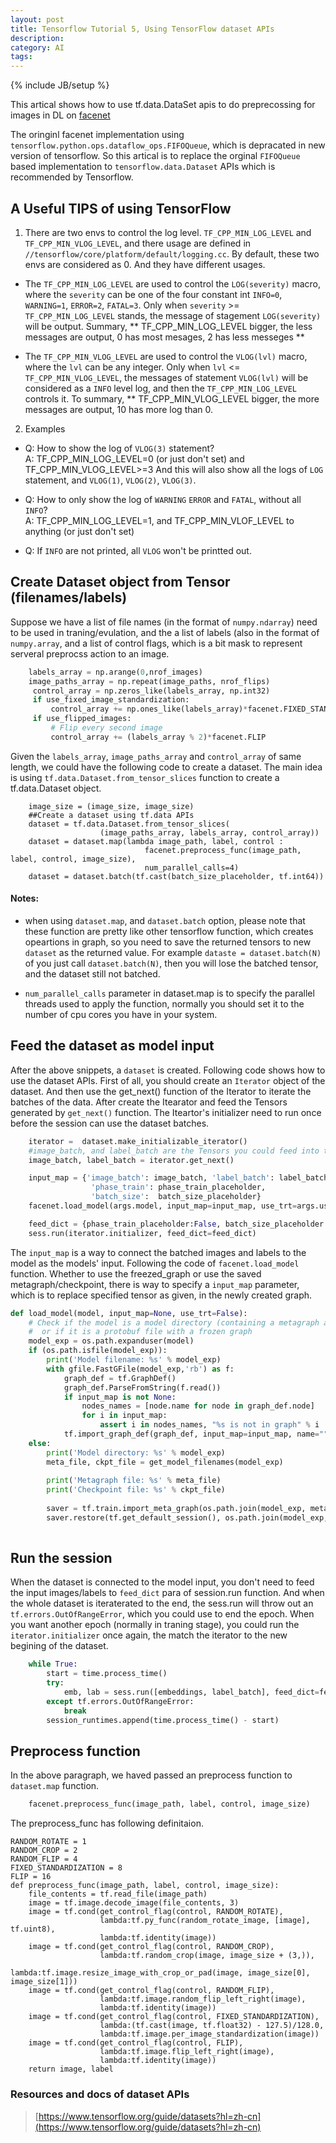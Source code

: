 ```yaml
---
layout: post
title: Tensorflow Tutorial 5, Using TensorFlow dataset APIs
description: 
category: AI
tags: 
---
```

{% include JB/setup %}


This artical shows how to use tf.data.DataSet apis to do preprecossing for images in DL on [facenet](https://github.com/davidsandberg/facenet.git)

The oringinl facenet implementation using `tensorflow.python.ops.dataflow_ops.FIFOQueue`, which is depracated in new version of tensorflow. So this artical is to replace the orginal `FIFOQueue` based implementation to `tensorflow.data.Dataset` APIs which is recommended by Tensorflow.

## A Useful TIPS of using TensorFlow

1. There are two envs to control the log level.
`TF_CPP_MIN_LOG_LEVEL` and `TF_CPP_MIN_VLOG_LEVEL`, and there usage are defined in `//tensorflow/core/platform/default/logging.cc`. By default, these two envs are considered as 0.
And they have different usages.

* The `TF_CPP_MIN_LOG_LEVEL` are used to control the `LOG(severity)` macro, where the `severity` can be one of the four constant int `INFO=0`, `WARNING=1`, `ERROR=2`, `FATAL=3`. Only when `severity`  >= `TF_CPP_MIN_LOG_LEVEL` stands, the message of stagement `LOG(severity)` will be output. Summary, ** TF_CPP_MIN_LOG_LEVEL bigger, the less messages are output, 0 has most mesages, 2 has less messeges ** 

* The `TF_CPP_MIN_VLOG_LEVEL` are used to control the `VLOG(lvl)` macro, where the `lvl` can be any integer. Only when `lvl` <= `TF_CPP_MIN_VLOG_LEVEL`, the messages of statement `VLOG(lvl)` will be considered as a `INFO` level log, and then the `TF_CPP_MIN_LOG_LEVEL` controls it. To summary, ** TF_CPP_MIN_VLOG_LEVEL bigger, the more messages are output, 10 has more log than 0.

2. Examples

* Q: How to show the log of `VLOG(3)` statement?  
    A: TF_CPP_MIN_LOG_LEVEL=0 (or just don't set) and TF_CPP_MIN_VLOG_LEVEL>=3
        And this will also show all the logs of `LOG` statement, and `VLOG(1)`, `VLOG(2)`, `VLOG(3)`.

* Q: How to only show the log of `WARNING` `ERROR` and `FATAL`, without all `INFO`?   
    A: TF_CPP_MIN_LOG_LEVEL=1,  and TF_CPP_MIN_VLOF_LEVEL to anything (or just don't set)

* Q: If `INFO` are not printed, all `VLOG` won't be printted out.

## Create Dataset object from Tensor (filenames/labels)
Suppose we have a list of file names (in the format of `numpy.ndarray`) need to be used in traning/evulation, and the a list of labels (also in the format of `numpy.array`, and a list of control flags, which is a bit mask to represent serveral preprocss action to an image. 

```python
    labels_array = np.arange(0,nrof_images)
    image_paths_array = np.repeat(image_paths, nrof_flips)
     control_array = np.zeros_like(labels_array, np.int32)
     if use_fixed_image_standardization:
         control_array += np.ones_like(labels_array)*facenet.FIXED_STANDARDIZATION
     if use_flipped_images:
         # Flip every second image
         control_array += (labels_array % 2)*facenet.FLIP
```

Given the `labels_array`, `image_paths_array` and `control_array` of same length, we could have the following code to create a dataset.
The main idea is using `tf.data.Dataset.from_tensor_slices` function to create a tf.data.Dataset object.
```
    image_size = (image_size, image_size)
    ##Create a dataset using tf.data APIs
    dataset = tf.data.Dataset.from_tensor_slices(
                    (image_paths_array, labels_array, control_array)) 
    dataset = dataset.map(lambda image_path, label, control :
                              facenet.preprocess_func(image_path, label, control, image_size), 
                              num_parallel_calls=4)
    dataset = dataset.batch(tf.cast(batch_size_placeholder, tf.int64))
```

#### Notes:

* when using `dataset.map`, and `dataset.batch` option, please note that these function are pretty like other tensorflow function, which creates opeartions in graph, so you need to save the returned tensors to new `dataset` as the returned value. For example `dataste = dataset.batch(N)` of you just call `dataset.batch(N)`, then you will lose the batched tensor, and the dataset still not batched.

* `num_parallel_calls` parameter in dataset.map is to specify the parallel threads used to apply the function, normally you should set it to the number of cpu cores you have in your system.

## Feed the dataset as model input
After the above snippets, a `dataset` is created. Following code shows how to use the dataset APIs. First of all, you should create an `Iterator` object of the dataset. And then use the get_next() function of the Iterator to iterate the batches of the data.
After create the Itearator and feed the Tensors generated by `get_next()` function. The Iteartor's initializer need to run once before the session can use the dataset batches.

```python
    iterator =  dataset.make_initializable_iterator()
    #image_batch, and label_batch are the Tensors you could feed into the model.
    image_batch, label_batch = iterator.get_next()

    input_map = {'image_batch': image_batch, 'label_batch': label_batch, 
                  'phase_train': phase_train_placeholder,
                  'batch_size':  batch_size_placeholder}
    facenet.load_model(args.model, input_map=input_map, use_trt=args.use_trt)

    feed_dict = {phase_train_placeholder:False, batch_size_placeholder:batch_size}
    sess.run(iterator.initializer, feed_dict=feed_dict)
```

The `input_map` is a way to connect the batched images and labels to the model as the models' input.
Following the code of `facenet.load_model` function. Whether to use the freezed_graph or use the saved metagraph/checkpoint, 
there is way to specify a `input_map` parameter, which is to replace specified tensor as given, in the newly created graph.

```python
def load_model(model, input_map=None, use_trt=False):
    # Check if the model is a model directory (containing a metagraph and a checkpoint file)
    #  or if it is a protobuf file with a frozen graph
    model_exp = os.path.expanduser(model)
    if (os.path.isfile(model_exp)):
        print('Model filename: %s' % model_exp)
        with gfile.FastGFile(model_exp,'rb') as f:
            graph_def = tf.GraphDef()
            graph_def.ParseFromString(f.read())
            if input_map is not None:
                nodes_names = [node.name for node in graph_def.node]
                for i in input_map:
                    assert i in nodes_names, "%s is not in graph" % i
            tf.import_graph_def(graph_def, input_map=input_map, name="")
    else:
        print('Model directory: %s' % model_exp)
        meta_file, ckpt_file = get_model_filenames(model_exp)
        
        print('Metagraph file: %s' % meta_file)
        print('Checkpoint file: %s' % ckpt_file)
      
        saver = tf.train.import_meta_graph(os.path.join(model_exp, meta_file), input_map=input_map)
        saver.restore(tf.get_default_session(), os.path.join(model_exp, ckpt_file))
 
```

## Run the session

When the dataset is connected to the model input, you don't need to feed the input images/labels to `feed_dict` para of session.run function.
And when the whole dataset is iteraterated to the end, the sess.run will throw out an `tf.errors.OutOfRangeError`, which you could use to end the epoch.
When you want another epoch (normally in traning stage), you could run the `iterator.initializer` once again, the match the iterator to the new begining of the dataset.

```python
    while True:
        start = time.process_time()
        try:
            emb, lab = sess.run([embeddings, label_batch], feed_dict=feed_dict)
        except tf.errors.OutOfRangeError:
            break
        session_runtimes.append(time.process_time() - start)
```


## Preprocess function
In the above paragraph, we haved passed an preprocess function to `dataset.map` function.

```python
    facenet.preprocess_func(image_path, label, control, image_size)
```
The preprocess_func has following definitaion.

```
RANDOM_ROTATE = 1
RANDOM_CROP = 2
RANDOM_FLIP = 4
FIXED_STANDARDIZATION = 8
FLIP = 16
def preprocess_func(image_path, label, control, image_size):
    file_contents = tf.read_file(image_path)
    image = tf.image.decode_image(file_contents, 3)
    image = tf.cond(get_control_flag(control, RANDOM_ROTATE),
                    lambda:tf.py_func(random_rotate_image, [image], tf.uint8), 
                    lambda:tf.identity(image))
    image = tf.cond(get_control_flag(control, RANDOM_CROP), 
                    lambda:tf.random_crop(image, image_size + (3,)), 
                    lambda:tf.image.resize_image_with_crop_or_pad(image, image_size[0], image_size[1]))
    image = tf.cond(get_control_flag(control, RANDOM_FLIP),
                    lambda:tf.image.random_flip_left_right(image),
                    lambda:tf.identity(image))
    image = tf.cond(get_control_flag(control, FIXED_STANDARDIZATION),
                    lambda:(tf.cast(image, tf.float32) - 127.5)/128.0,
                    lambda:tf.image.per_image_standardization(image))
    image = tf.cond(get_control_flag(control, FLIP),
                    lambda:tf.image.flip_left_right(image),
                    lambda:tf.identity(image))
    return image, label
```


### Resources and docs of dataset APIs
> [https://www.tensorflow.org/guide/datasets?hl=zh-cn](https://www.tensorflow.org/guide/datasets?hl=zh-cn)